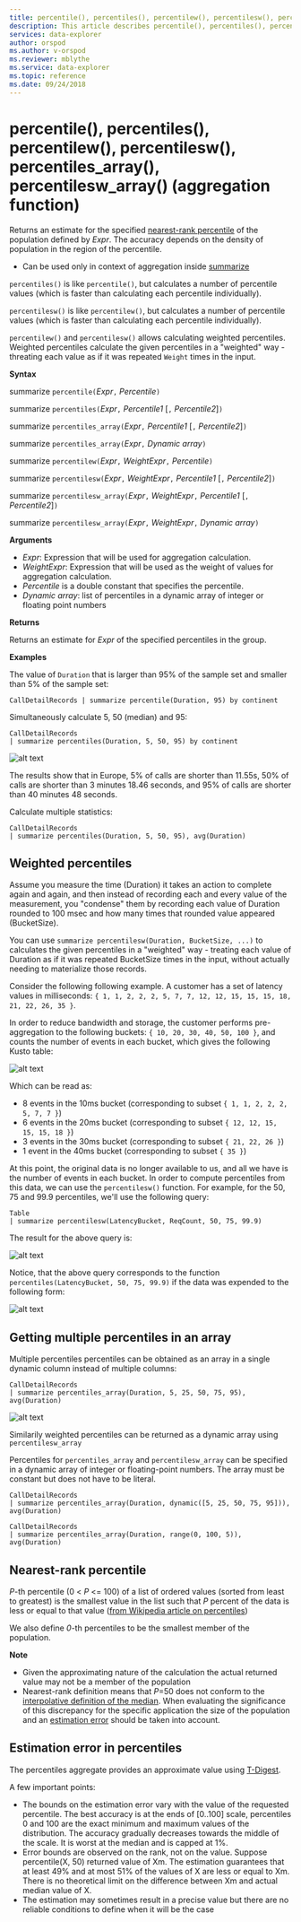 ```yaml
---
title: percentile(), percentiles(), percentilew(), percentilesw(), percentiles_array(), percentilesw_array() (aggregation function) - Azure Data Explorer | Microsoft Docs
description: This article describes percentile(), percentiles(), percentilew(), percentilesw(), percentiles_array(), percentilesw_array() (aggregation function) in Azure Data Explorer.
services: data-explorer
author: orspod
ms.author: v-orspod
ms.reviewer: mblythe
ms.service: data-explorer
ms.topic: reference
ms.date: 09/24/2018
---
```

# percentile(), percentiles(), percentilew(), percentilesw(), percentiles_array(), percentilesw_array() (aggregation function)

Returns an estimate for the specified [nearest-rank percentile](#nearest-rank-percentile) of the population defined by *Expr*. 
The accuracy depends on the density of population in the region of the percentile.

* Can be used only in context of aggregation inside [summarize](summarizeoperator.md)

`percentiles()` is like `percentile()`, but calculates a number of 
percentile values (which is faster than calculating each percentile individually).

`percentilesw()` is like `percentilew()`, but calculates a number of 
percentile values (which is faster than calculating each percentile individually).

`percentilew()` and `percentilesw()` allows calculating weighted percentiles. Weighted
percentiles calculate the given percentiles in a "weighted" way - threating each value
as if it was repeated `Weight` times in the input.

**Syntax**

summarize `percentile(`*Expr*`,` *Percentile*`)`

summarize `percentiles(`*Expr*`,` *Percentile1* [`,` *Percentile2*]`)`

summarize `percentiles_array(`*Expr*`,` *Percentile1* [`,` *Percentile2*]`)`

summarize `percentiles_array(`*Expr*`,` *Dynamic array*`)`

summarize `percentilew(`*Expr*`,` *WeightExpr*`,` *Percentile*`)`

summarize `percentilesw(`*Expr*`,` *WeightExpr*`,` *Percentile1* [`,` *Percentile2*]`)`

summarize `percentilesw_array(`*Expr*`,` *WeightExpr*`,` *Percentile1* [`,` *Percentile2*]`)`

summarize `percentilesw_array(`*Expr*`,` *WeightExpr*`,` *Dynamic array*`)`

**Arguments**

* *Expr*: Expression that will be used for aggregation calculation.
* *WeightExpr*: Expression that will be used as the weight of values for aggregation calculation.
* *Percentile* is a double constant that specifies the percentile.
* *Dynamic array*: list of percentiles in a dynamic array of integer or floating point numbers

**Returns**

Returns an estimate for *Expr* of the specified percentiles in the group. 

**Examples**

The value of `Duration` that is larger than 95% of the sample set and smaller than 5% of the sample set:

```kusto
CallDetailRecords | summarize percentile(Duration, 95) by continent
```

Simultaneously calculate 5, 50 (median) and 95:

```kusto
CallDetailRecords 
| summarize percentiles(Duration, 5, 50, 95) by continent
```

![alt text](./images/aggregations/percentiles.png "percentiles")

The results show that in Europe, 5% of calls are shorter than 11.55s, 50% of calls are shorter than 3 minutes 18.46 seconds, and 95% of calls are shorter than 40 minutes 48 seconds.

Calculate multiple statistics:

```kusto
CallDetailRecords 
| summarize percentiles(Duration, 5, 50, 95), avg(Duration)
```

## Weighted percentiles

Assume you measure the time (Duration) it takes an action to complete again and again, and
then instead of recording each and every value of the measurement, you "condense" them by
recording each value of Duration rounded to 100 msec and how many times that rounded value
appeared (BucketSize).

You can use `summarize percentilesw(Duration, BucketSize, ...)` to calculates the given
percentiles in a "weighted" way - treating each value of Duration as if it was repeated
BucketSize times in the input, without actually needing to materialize those records.

Consider the following following example.
A customer has a set of latency values in milliseconds:
`{ 1, 1, 2, 2, 2, 5, 7, 7, 12, 12, 15, 15, 15, 18, 21, 22, 26, 35 }`.

In order to reduce bandwidth and storage, the customer performs pre-aggregation to the
following buckets: `{ 10, 20, 30, 40, 50, 100 }`, and counts the number of events in each bucket,
which gives the following Kusto table:

![alt text](./images/aggregations/percentilesw-table.png "percentilesw-table")

Which can be read as:
 - 8 events in the 10ms bucket (corresponding to subset `{ 1, 1, 2, 2, 2, 5, 7, 7 }`)
 - 6 events in the 20ms bucket (corresponding to subset `{ 12, 12, 15, 15, 15, 18 }`)
 - 3 events in the 30ms bucket (corresponding to subset `{ 21, 22, 26 }`)
 - 1 event in the 40ms bucket (corresponding to subset `{ 35 }`)

At this point, the original data is no longer available to us, and all we have is the
number of events in each bucket. In order to compute percentiles from this data,
we can use the `percentilesw()` function. For example, for the 50,
75 and 99.9 percentiles, we'll use the following query: 

```kusto
Table
| summarize percentilesw(LatencyBucket, ReqCount, 50, 75, 99.9) 
```

The result for the above query is:

![alt text](./images/aggregations/percentilesw-result.png "percentilesw-result")

Notice, that the above query corresponds to the function
`percentiles(LatencyBucket, 50, 75, 99.9)` if the data was expended to the following form:

![alt text](./images/aggregations/percentilesw-rawtable.png "percentilesw-rawtable")

## Getting multiple percentiles in an array
Multiple percentiles percentiles can be obtained as an array in a single dynamic column instead of multiple columns: 

```kusto
CallDetailRecords 
| summarize percentiles_array(Duration, 5, 25, 50, 75, 95), avg(Duration)
```

![alt text](./images/aggregations/percentiles-array-result.png "percentiles-array-result")

Similarily weighted percentiles can be returned as a dynamic array using `percentilesw_array`

Percentiles for `percentiles_array` and `percentilesw_array` can be specified in a dynamic array of integer or floating-point numbers. The array must be constant but does not have to be literal.

```kusto
CallDetailRecords 
| summarize percentiles_array(Duration, dynamic([5, 25, 50, 75, 95])), avg(Duration)
```

```kusto
CallDetailRecords 
| summarize percentiles_array(Duration, range(0, 100, 5)), avg(Duration)
```
## Nearest-rank percentile
*P*-th percentile (0 < *P* <= 100) of a list of ordered values (sorted from least to greatest) is the smallest value in the list such that *P* percent of the data is less or equal to that value ([from Wikipedia article on percentiles](https://en.wikipedia.org/wiki/Percentile#The_Nearest_Rank_method))

We also define *0*-th percentiles to be the smallest member of the population.

**Note**
* Given the approximating nature of the calculation the actual returned value may not be a member of the population
* Nearest-rank definition means that *P*=50 does not conform to the [interpolative definition of the median](https://en.wikipedia.org/wiki/Median). When evaluating the significance of this discrepancy for the specific application the size of the population and an [estimation error](#estimation-error-in-percentiles) should be taken into account. 

## Estimation error in percentiles

The percentiles aggregate provides an approximate value using [T-Digest](https://github.com/tdunning/t-digest/blob/master/docs/t-digest-paper/histo.pdf). 

A few important points: 

* The bounds on the estimation error vary with the value of the requested percentile. The best accuracy is at the ends of [0..100] scale, percentiles 0 and 100 are the exact minimum and maximum values of the distribution. The accuracy gradually decreases towards the middle of the scale. It is worst at the median and is capped at 1%. 
* Error bounds are observed on the rank, not on the value. Suppose percentile(X, 50) returned value of Xm. The estimation guarantees that at least 49% and at most 51% of the values of X are less or equal to Xm. There is no theoretical limit on the difference  between Xm and actual median value of X.
* The estimation may sometimes result in a precise value but there are no reliable conditions to define when it will be the case